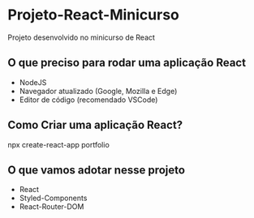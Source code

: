 # Projeto-React-Minicurso
Projeto desenvolvido no minicurso de React

## O que preciso para rodar uma aplicação React

- NodeJS
- Navegador atualizado (Google, Mozilla e Edge)
- Editor de código (recomendado VSCode)

## Como Criar uma aplicação React?

npx create-react-app portfolio

## O que vamos adotar nesse projeto

- React
- Styled-Components
- React-Router-DOM